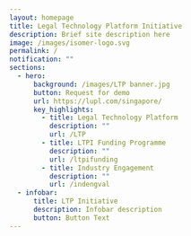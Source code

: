 ```yaml
---
layout: homepage
title: Legal Technology Platform Initiative
description: Brief site description here
image: /images/isomer-logo.svg
permalink: /
notification: ""
sections:
  - hero:
      background: /images/LTP banner.jpg
      button: Request for demo
      url: https://lupl.com/singapore/
      key_highlights:
        - title: Legal Technology Platform
          description: ""
          url: /LTP
        - title: LTPI Funding Programme
          description: ""
          url: /ltpifunding
        - title: Industry Engagement
          description: ""
          url: /indengval
  - infobar:
      title: LTP Initiative
      description: Infobar description
      button: Button Text
---
```


